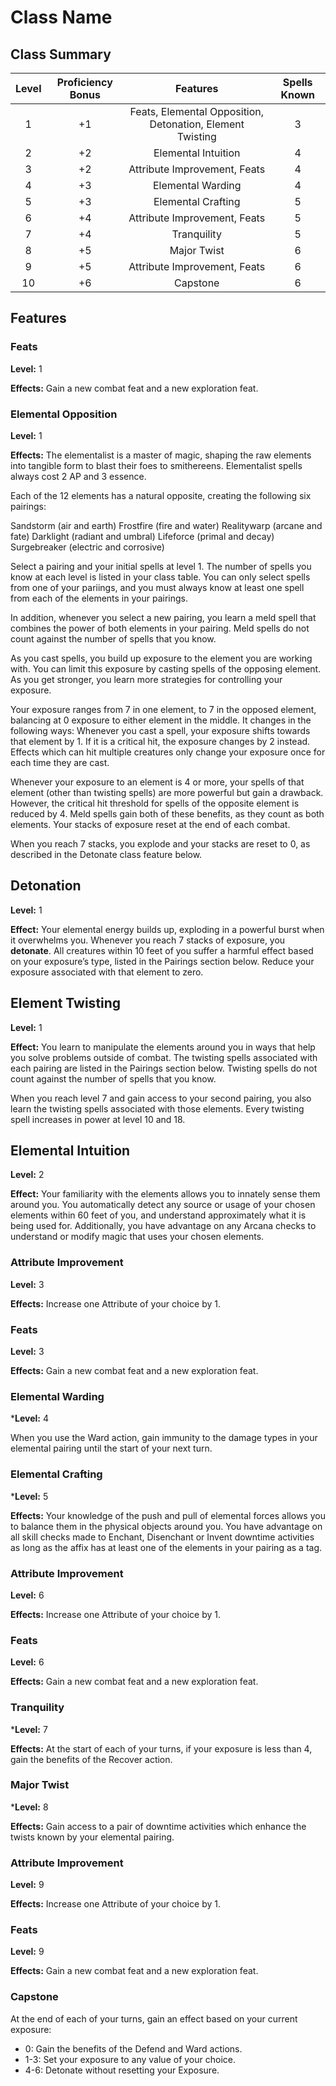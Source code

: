 # Class Name

## Class Summary

| Level | Proficiency Bonus |                         Features                          | Spells Known |
| :---: | :---------------: | :-------------------------------------------------------: | :----------: |
|   1   |        +1         | Feats, Elemental Opposition, Detonation, Element Twisting |      3       |
|   2   |        +2         |                    Elemental Intuition                    |      4       |
|   3   |        +2         |               Attribute Improvement, Feats                |      4       |
|   4   |        +3         |                     Elemental Warding                     |      4       |
|   5   |        +3         |                    Elemental Crafting                     |      5       |
|   6   |        +4         |               Attribute Improvement, Feats                |      5       |
|   7   |        +4         |                        Tranquility                        |      5       |
|   8   |        +5         |                        Major Twist                        |      6       |
|   9   |        +5         |               Attribute Improvement, Feats                |      6       |
|  10   |        +6         |                         Capstone                          |      6       |

## Features

### Feats

**Level:** 1

**Effects:** Gain a new combat feat and a new exploration feat.

### Elemental Opposition

**Level:** 1

**Effects:** The elementalist is a master of magic, shaping the raw elements into tangible form to blast their foes to smithereens. Elementalist spells always cost 2 AP and 3 essence.

Each of the 12 elements has a natural opposite, creating the following six pairings:

Sandstorm (air and earth)
Frostfire (fire and water)
Realitywarp (arcane and fate)
Darklight (radiant and umbral)
Lifeforce (primal and decay)
Surgebreaker (electric and corrosive)

Select a pairing and your initial spells at level 1. The number of spells you know at each level is listed in your class table.
You can only select spells from one of your pariings, and you must always know at least one spell from each of the elements in your pairings.

In addition, whenever you select a new pairing, you learn a meld spell that combines the power of both elements in your pairing. Meld spells do not count against the number of spells that you know.

As you cast spells, you build up exposure to the element you are working with. You can limit this exposure by casting spells of the opposing element. As you get stronger, you learn more strategies for controlling your exposure.

Your exposure ranges from 7 in one element, to 7 in the opposed element, balancing at 0 exposure to either element in the middle. It changes in the following ways: Whenever you cast a spell, your exposure shifts towards that element by 1. If it is a critical hit, the exposure changes by 2 instead. Effects which can hit multiple creatures only change your exposure once for each time they are cast.

Whenever your exposure to an element is 4 or more, your spells of that element (other than twisting spells) are more powerful but gain a drawback. However, the critical hit threshold for spells of the opposite element is reduced by 4. Meld spells gain both of these benefits, as they count as both elements. Your stacks of exposure reset at the end of each combat.

When you reach 7 stacks, you explode and your stacks are reset to 0, as described in the Detonate class feature below.

## Detonation

**Level:** 1

**Effect:** Your elemental energy builds up, exploding in a powerful burst when it overwhelms you. Whenever you reach 7 stacks of exposure, you **detonate**. All creatures within 10 feet of you suffer a harmful effect based on your exposure’s type, listed in the Pairings section below. Reduce your exposure associated with that element to zero.

## Element Twisting

**Level:** 1

**Effect:** You learn to manipulate the elements around you in ways that help you solve problems outside of combat. The twisting spells associated with each pairing are listed in the Pairings section below. Twisting spells do not count against the number of spells that you know.

When you reach level 7 and gain access to your second pairing, you also learn the twisting spells associated with those elements. Every twisting spell increases in power at level 10 and 18.

## Elemental Intuition

**Level:** 2

**Effect:** Your familiarity with the elements allows you to innately sense them around you. You automatically detect any source or usage of your chosen elements within 60 feet of you, and understand approximately what it is being used for. Additionally, you have advantage on any Arcana checks to understand or modify magic that uses your chosen elements.

### Attribute Improvement

**Level:** 3

**Effects:** Increase one Attribute of your choice by 1.

### Feats

**Level:** 3

**Effects:** Gain a new combat feat and a new exploration feat.

### Elemental Warding

***Level:** 4

When you use the Ward action, gain immunity to the damage types in your elemental pairing until the start of your next turn.

### Elemental Crafting

***Level:** 5

**Effects:** Your knowledge of the push and pull of elemental forces allows you to balance them in the physical objects around you. You have advantage on all skill checks made to Enchant, Disenchant or Invent downtime activities as long as the affix has at least one of the elements in your pairing as a tag.

### Attribute Improvement

**Level:** 6

**Effects:** Increase one Attribute of your choice by 1.

### Feats

**Level:** 6

**Effects:** Gain a new combat feat and a new exploration feat.

### Tranquility

***Level:** 7

**Effects:** At the start of each of your turns, if your exposure is less than 4, gain the benefits of the Recover action.

### Major Twist

***Level:** 8

**Effects:** Gain access to a pair of downtime activities which enhance the twists known by your elemental pairing.

### Attribute Improvement

**Level:** 9

**Effects:** Increase one Attribute of your choice by 1.

### Feats

**Level:** 9

**Effects:** Gain a new combat feat and a new exploration feat.

### Capstone

At the end of each of your turns, gain an effect based on your current exposure:

- 0: Gain the benefits of the Defend and Ward actions.
- 1-3: Set your exposure to any value of your choice.
- 4-6: Detonate without resetting your Exposure.
